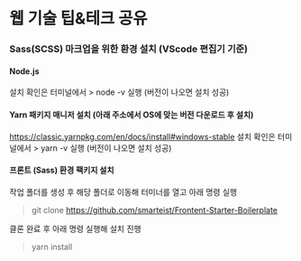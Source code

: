 # 웹 기술 팁&amp;테크 공유


### Sass(SCSS) 마크업을 위한 환경 설치 (VScode 편집기 기준)


#### Node.js
설치 확인은 터미널에서 > node -v 실행 (버전이 나오면 설치 성공)

#### Yarn 패키지 매니저 설치 (아래 주소에서 OS에 맞는 버전 다운로드 후 설치)
https://classic.yarnpkg.com/en/docs/install#windows-stable
설치 확인은 터미널에서 > yarn -v 실행 (버전이 나오면 설치 성공)

#### 프론트 (Sass) 환경 팩키지 설치
작업 폴더를 생성 후 해당 폴더로 이동해 터미너를 열고 아래 명령 실행
> git clone https://github.com/smarteist/Frontent-Starter-Boilerplate

클론 완료 후 아래 명령 실행해 설치 진행
> yarn install



